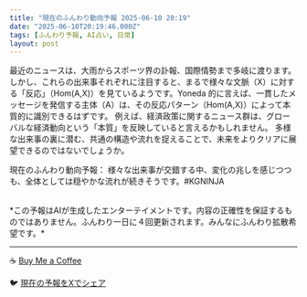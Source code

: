 ```yaml
---
title: "現在のふんわり動向予報 2025-06-10 20:19"
date: "2025-06-10T20:19:46.000Z"
tags: [ふんわり予報, AI占い, 日常]
layout: post
---
```


最近のニュースは、大雨からスポーツ界の訃報、国際情勢まで多岐に渡ります。しかし、これらの出来事それぞれに注目すると、まるで様々な文脈（X）に対する「反応」（Hom(A,X)）を見ているようです。Yoneda 的に言えば、一貫したメッセージを発信する主体（A）は、その反応パターン（Hom(A,X)）によって本質的に識別できるはずです。  例えば、経済政策に関するニュース群は、グローバルな経済動向という「本質」を反映していると言えるかもしれません。  多様な出来事の裏に潜む、共通の構造や流れを捉えることで、未来をよりクリアに展望できるのではないでしょうか。


現在のふんわり動向予報：
様々な出来事が交錯する中、変化の兆しを感じつつも、全体としては穏やかな流れが続きそうです。#KGNINJA

<br>
*この予報はAIが生成したエンターテイメントです。内容の正確性を保証するものではありません。ふんわり一日に４回更新されます。みんなにふんわり拡散希望です。*

---
☕️ [Buy Me a Coffee](https://www.buymeacoffee.com/kgninja)

🐦 [現在の予報をXでシェア](https://twitter.com/intent/tweet?text=%E7%8F%BE%E5%9C%A8%E3%81%AE%E3%81%B5%E3%82%93%E3%82%8F%E3%82%8A%E4%BA%88%E5%A0%B1%3A%20%E3%80%8C%E6%9C%80%E8%BF%91%E3%81%AE%E3%83%8B%E3%83%A5%E3%83%BC%E3%82%B9%E3%81%AF%E3%80%81%E5%A4%A7%E9%9B%A8%E3%81%8B%E3%82%89%E3%82%B9%E3%83%9D%E3%83%BC%E3%83%84%E7%95%8C%E3%81%AE%E8%A8%83%E5%A0%B1%E3%80%81%E5%9B%BD%E9%9A%9B%E6%83%85%E5%8B%A2%E3%81%BE%E3%81%A7%E5%A4%9A%E5%B2%90%E3%81%AB%E6%B8%A1%E3%82%8A%E3%81%BE%E3%81%99%E3%80%82%E3%80%8D%23KGNINJA%20%E7%B6%9A%E3%81%8D%E3%81%AF%E3%83%96%E3%83%AD%E3%82%B0%E3%81%A7%EF%BC%81%F0%9F%91%87&url=https%3A%2F%2Fkg-ninja.github.io%2FFunwariyoso%2F)
